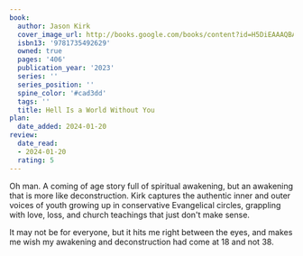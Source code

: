 ```yaml
---
book:
  author: Jason Kirk
  cover_image_url: http://books.google.com/books/content?id=H5DiEAAAQBAJ&printsec=frontcover&img=1&zoom=1&edge=curl&source=gbs_api
  isbn13: '9781735492629'
  owned: true
  pages: '406'
  publication_year: '2023'
  series: ''
  series_position: ''
  spine_color: '#cad3dd'
  tags: ''
  title: Hell Is a World Without You
plan:
  date_added: 2024-01-20
review:
  date_read:
  - 2024-01-20
  rating: 5
---
```

Oh man. A coming of age story full of spiritual awakening, but an awakening that is more like deconstruction. Kirk captures the authentic inner and outer voices of youth growing up in conservative Evangelical circles, grappling with love, loss, and church teachings that just don't make sense.

It may not be for everyone, but it hits me right between the eyes, and makes me wish my awakening and deconstruction had come at 18 and not 38. 
